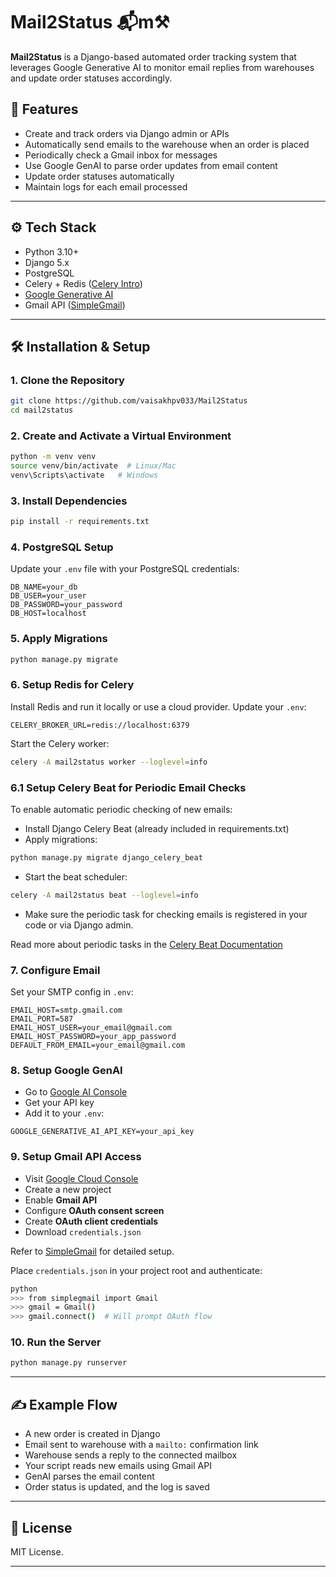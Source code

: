 # Mail2Status 📬m️⚒️

**Mail2Status** is a Django-based automated order tracking system that leverages Google Generative AI to monitor email replies from warehouses and update order statuses accordingly.

## 🔧 Features

- Create and track orders via Django admin or APIs
- Automatically send emails to the warehouse when an order is placed
- Periodically check a Gmail inbox for messages
- Use Google GenAI to parse order updates from email content
- Update order statuses automatically
- Maintain logs for each email processed

---

## ⚙️ Tech Stack

- Python 3.10+
- Django 5.x
- PostgreSQL
- Celery + Redis ([Celery Intro](https://docs.celeryq.dev/en/main/getting-started/introduction.html))
- [Google Generative AI](https://ai.google.dev/gemini-api/docs)
- Gmail API ([SimpleGmail](https://github.com/jeremyephron/simplegmail))

---

## 🛠️ Installation & Setup

### 1. Clone the Repository

```bash
git clone https://github.com/vaisakhpv033/Mail2Status
cd mail2status
```

### 2. Create and Activate a Virtual Environment

```bash
python -m venv venv
source venv/bin/activate  # Linux/Mac
venv\Scripts\activate   # Windows
```

### 3. Install Dependencies

```bash
pip install -r requirements.txt
```

### 4. PostgreSQL Setup

Update your `.env` file with your PostgreSQL credentials:

```
DB_NAME=your_db
DB_USER=your_user
DB_PASSWORD=your_password
DB_HOST=localhost
```

### 5. Apply Migrations

```bash
python manage.py migrate
```

### 6. Setup Redis for Celery

Install Redis and run it locally or use a cloud provider. Update your `.env`:

```
CELERY_BROKER_URL=redis://localhost:6379
```

Start the Celery worker:

```bash
celery -A mail2status worker --loglevel=info
```

### 6.1 Setup Celery Beat for Periodic Email Checks

To enable automatic periodic checking of new emails:

- Install Django Celery Beat (already included in requirements.txt)
- Apply migrations:

```bash
python manage.py migrate django_celery_beat
```

- Start the beat scheduler:

```bash
celery -A mail2status beat --loglevel=info
```

- Make sure the periodic task for checking emails is registered in your code or via Django admin.

Read more about periodic tasks in the [Celery Beat Documentation](https://docs.celeryq.dev/en/main/userguide/periodic-tasks.html)

### 7. Configure Email

Set your SMTP config in `.env`:

```
EMAIL_HOST=smtp.gmail.com
EMAIL_PORT=587
EMAIL_HOST_USER=your_email@gmail.com
EMAIL_HOST_PASSWORD=your_app_password
DEFAULT_FROM_EMAIL=your_email@gmail.com
```

### 8. Setup Google GenAI

- Go to [Google AI Console](https://ai.google.dev/gemini-api/docs)
- Get your API key
- Add it to your `.env`:

```
GOOGLE_GENERATIVE_AI_API_KEY=your_api_key
```

### 9. Setup Gmail API Access

- Visit [Google Cloud Console](https://console.cloud.google.com/)
- Create a new project
- Enable **Gmail API**
- Configure **OAuth consent screen**
- Create **OAuth client credentials**
- Download `credentials.json`

Refer to [SimpleGmail](https://github.com/jeremyephron/simplegmail) for detailed setup.

Place `credentials.json` in your project root and authenticate:

```bash
python
>>> from simplegmail import Gmail
>>> gmail = Gmail()
>>> gmail.connect()  # Will prompt OAuth flow
```

### 10. Run the Server

```bash
python manage.py runserver
```

---

## ✍️ Example Flow

- A new order is created in Django
- Email sent to warehouse with a `mailto:` confirmation link
- Warehouse sends a reply to the connected mailbox
- Your script reads new emails using Gmail API
- GenAI parses the email content
- Order status is updated, and the log is saved

---

## 📃 License

MIT License.

---


